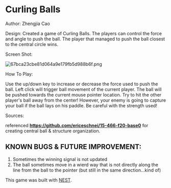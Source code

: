 # Curling Balls

Author: Zhengjia Cao

Design: Created a game of Curling Balls. The players can control the force and angle to push the ball. The player that managed to push the ball closest to the central circle wins.

Screen Shot:

![67bca23cbe81d064a9e179fb5d988b6f.png](https://imgge.com/images/2021/09/07/67bca23cbe81d064a9e179fb5d988b6f.png)

How To Play:

Use the up/down key to increase or decrease the force used to push the ball. Left click will trigger ball movement of the current player. 
The  ball will be pushed towards the current mouse pointer location. Try to hit the other player's ball away from the center! However, your enemy is going to capture your ball if the ball lays on his paddle. Be careful with the strength used!

Sources:

referenced **https://github.com/ericeschnei/15-466-f20-base0** for creating central ball & structure organization.

## KNOWN BUGS & FUTURE IMPROVEMENT:
1. Sometimes the winning signal is not updated
2. The ball sometimes move in a wierd way that is not directly along the line from the ball to the pointer (but still in the same direction...kind of)


This game was built with [NEST](NEST.md).
